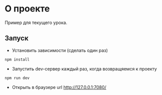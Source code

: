 <h1>О проекте</h1>

Пример для текущего урока.

<h2>Запуск</h2>

- Установить зависимости (сделать один раз)

```shell
npm install
```

- Запустить dev-сервер каждый раз, когда возвращяемся к проекту

```shell
npm run dev
```

- Открыть в браузере url http://127.0.0.1:7080/
